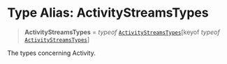 # Type Alias: ActivityStreamsTypes

> **ActivityStreamsTypes** = *typeof* [`ActivityStreamsTypes`](../variables/ActivityStreamsTypes.md)\[keyof *typeof* [`ActivityStreamsTypes`](../variables/ActivityStreamsTypes.md)\]

The types concerning Activity.
